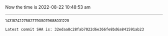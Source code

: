 Now the time is 2022-08-22 10:48:53 am

---

<small>143187422758277905079688031225</small>

```txt
Latest commit SHA is: 32edaa8c28fab7022d6e366fe8bd6a841591ab23
```
